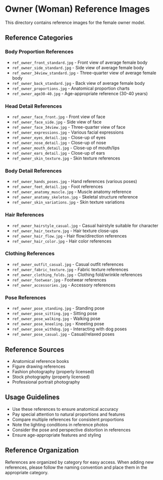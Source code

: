 # Owner (Woman) Reference Images

This directory contains reference images for the female owner model.

## Reference Categories

### Body Proportion References
- `ref_owner_front_standard.jpg` - Front view of average female body
- `ref_owner_side_standard.jpg` - Side view of average female body
- `ref_owner_34view_standard.jpg` - Three-quarter view of average female body
- `ref_owner_back_standard.jpg` - Back view of average female body
- `ref_owner_proportions.jpg` - Anatomical proportion charts
- `ref_owner_age30-40.jpg` - Age-appropriate reference (30-40 years)

### Head Detail References
- `ref_owner_face_front.jpg` - Front view of face
- `ref_owner_face_side.jpg` - Side view of face
- `ref_owner_face_34view.jpg` - Three-quarter view of face
- `ref_owner_expressions.jpg` - Various facial expressions
- `ref_owner_eyes_detail.jpg` - Close-up of eyes
- `ref_owner_nose_detail.jpg` - Close-up of nose
- `ref_owner_mouth_detail.jpg` - Close-up of mouth/lips
- `ref_owner_ears_detail.jpg` - Close-up of ears
- `ref_owner_skin_texture.jpg` - Skin texture references

### Body Detail References
- `ref_owner_hands_poses.jpg` - Hand references (various poses)
- `ref_owner_feet_detail.jpg` - Foot references
- `ref_owner_anatomy_muscle.jpg` - Muscle anatomy reference
- `ref_owner_anatomy_skeleton.jpg` - Skeletal structure reference
- `ref_owner_skin_variations.jpg` - Skin texture variations

### Hair References
- `ref_owner_hairstyle_casual.jpg` - Casual hairstyle suitable for character
- `ref_owner_hair_texture.jpg` - Hair texture close-ups
- `ref_owner_hair_flow.jpg` - Hair flow/direction references
- `ref_owner_hair_color.jpg` - Hair color references

### Clothing References
- `ref_owner_outfit_casual.jpg` - Casual outfit references
- `ref_owner_fabric_texture.jpg` - Fabric texture references
- `ref_owner_clothing_folds.jpg` - Clothing fold/wrinkle references
- `ref_owner_footwear.jpg` - Footwear references
- `ref_owner_accessories.jpg` - Accessory references

### Pose References
- `ref_owner_pose_standing.jpg` - Standing pose
- `ref_owner_pose_sitting.jpg` - Sitting pose
- `ref_owner_pose_walking.jpg` - Walking pose
- `ref_owner_pose_kneeling.jpg` - Kneeling pose
- `ref_owner_pose_withdog.jpg` - Interacting with dog poses
- `ref_owner_pose_casual.jpg` - Casual/relaxed poses

## Reference Sources

- Anatomical reference books
- Figure drawing references
- Fashion photography (properly licensed)
- Stock photography (properly licensed)
- Professional portrait photography

## Usage Guidelines

- Use these references to ensure anatomical accuracy
- Pay special attention to natural proportions and features
- Compare multiple references for consistent proportions
- Note the lighting conditions in reference photos
- Consider the pose and perspective distortion in references
- Ensure age-appropriate features and styling

## Reference Organization

References are organized by category for easy access. When adding new references, please follow the naming convention and place them in the appropriate category. 